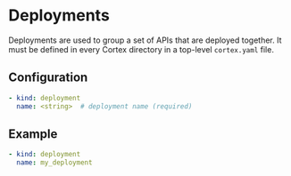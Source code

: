 # Deployments

Deployments are used to group a set of APIs that are deployed together. It must be defined in every Cortex directory in a top-level `cortex.yaml` file.

## Configuration

```yaml
- kind: deployment
  name: <string>  # deployment name (required)
```

## Example

```yaml
- kind: deployment
  name: my_deployment
```

